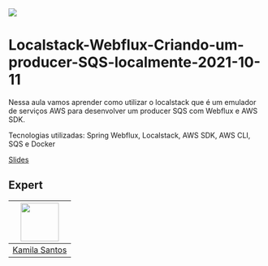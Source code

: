 <img src="https://storage.googleapis.com/golden-wind/experts-club/capa-github.svg" />

# Localstack-Webflux-Criando-um-producer-SQS-localmente-2021-10-11
Nessa aula vamos aprender como utilizar o localstack que é um emulador de serviços AWS para desenvolver um producer SQS com Webflux e AWS SDK.

Tecnologias utilizadas: Spring Webflux, Localstack, AWS SDK, AWS CLI, SQS e Docker

[Slides]()


## Expert

| [<img src="https://avatars.githubusercontent.com/u/32311268?s=460&u=88788249fc35ea2f59f583dae36d674d34896839&v=4" width="75px;"/>](https://github.com/Kamilahsantos) |
| :-: |
|[Kamila Santos](https://github.com/Kamilahsantos)|



